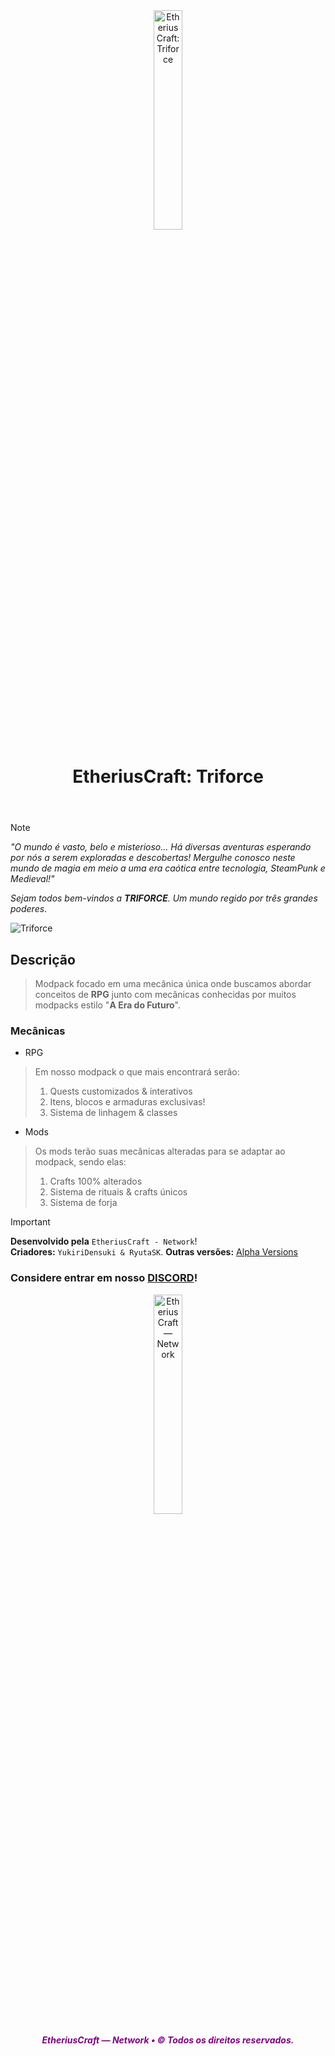 <header>
  <div align="center">
    <img src="https://imgur.com/26kN6ak.png" height="30%" width="30%" alt="EtheriusCraft: Triforce">
    <!--  <img src="https://imgur.com/17Wr3dC.png" height="30%" width="30%" alt="EtheriusCraft — Network"> -->
    <!-- ![EtheriusCraft — Network](https://i.imgur.com/X1gSnbb.png) -->
  </div>
  
  <div align="center"><h1>EtheriusCraft: Triforce</h1></div>
</header>

> [!NOTE]
> *"O mundo é vasto, belo e misterioso...*
> *Há diversas aventuras esperando por nós a serem exploradas e descobertas!*
> *Mergulhe conosco neste mundo de magia em meio a uma era caótica entre tecnologia, SteamPunk e Medieval!"*
>
> *Sejam todos bem-vindos a **TRIFORCE**. Um mundo regido por três grandes poderes*.

![Triforce](https://i.imgur.com/tQK2z0z.png)
## Descrição
> Modpack focado em uma mecânica única onde buscamos abordar conceitos de **RPG** junto com mecânicas conhecidas por muitos modpacks estilo "**A Era do Futuro**".
    
### Mecânicas
- RPG
> Em nosso modpack o que mais encontrará serão:
> 1. Quests customizados & interativos
> 1. Itens, blocos e armaduras exclusivas! 
> 1. Sistema de linhagem & classes 
- Mods
> Os mods terão suas mecânicas alteradas para se adaptar ao modpack, sendo elas:
> 1. Crafts 100% alterados
> 1. Sistema de rituais & crafts únicos
> 1. Sistema de forja

> [!IMPORTANT]
> **Desenvolvido pela** ``EtheriusCraft - Network``!                                                                                                 
> **Criadores:** ``YukiriDensuki & RyutaSK``.
> **Outras versões:** [Alpha Versions](https://github.com/Densuki/EtheriusCraft-Triforce)
>     
> ### Considere entrar em nosso [DISCORD](https://discord.gg/7KAvZgztgu)!  
<footer>
  <div align="center">
    <img src="https://imgur.com/17Wr3dC.png" height="30%" width="30%" alt="EtheriusCraft — Network">
    <p style="color:purple;"><strong><em>EtheriusCraft — Network • © Todos os direitos reservados.</em></strong></p>
  </div>
</footer>
